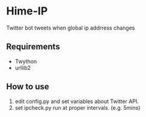 # Hime-IP
Twitter bot tweets when global ip addrress changes

## Requirements

* Twython
* urllib2

## How to use

1. edit config.py and set variables about Twitter API.  
1. set ipcheck.py run at proper intervals. (e.g. 5mins)
